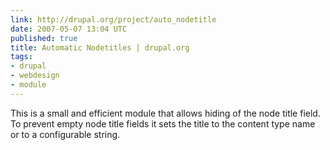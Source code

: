 ```yaml
---
link: http://drupal.org/project/auto_nodetitle
date: 2007-05-07 13:04 UTC
published: true
title: Automatic Nodetitles | drupal.org
tags:
- drupal
- webdesign
- module
---
```


This is a small and efficient module that allows hiding of the node title field. To prevent
empty node title fields it sets the title to the content type name or to a configurable
string.
